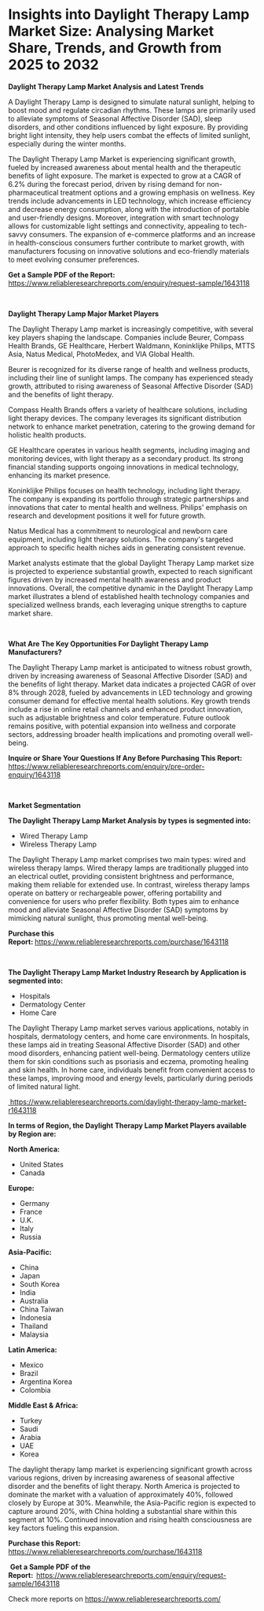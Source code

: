 <p><h1>Insights into Daylight Therapy Lamp Market Size: Analysing Market Share, Trends, and Growth from 2025 to 2032</h1></p><p><strong>Daylight Therapy Lamp Market Analysis and Latest Trends</strong></p>
<p><p>A Daylight Therapy Lamp is designed to simulate natural sunlight, helping to boost mood and regulate circadian rhythms. These lamps are primarily used to alleviate symptoms of Seasonal Affective Disorder (SAD), sleep disorders, and other conditions influenced by light exposure. By providing bright light intensity, they help users combat the effects of limited sunlight, especially during the winter months.</p><p>The Daylight Therapy Lamp Market is experiencing significant growth, fueled by increased awareness about mental health and the therapeutic benefits of light exposure. The market is expected to grow at a CAGR of 6.2% during the forecast period, driven by rising demand for non-pharmaceutical treatment options and a growing emphasis on wellness. Key trends include advancements in LED technology, which increase efficiency and decrease energy consumption, along with the introduction of portable and user-friendly designs. Moreover, integration with smart technology allows for customizable light settings and connectivity, appealing to tech-savvy consumers. The expansion of e-commerce platforms and an increase in health-conscious consumers further contribute to market growth, with manufacturers focusing on innovative solutions and eco-friendly materials to meet evolving consumer preferences.</p></p>
<p><strong>Get a Sample PDF of the Report:&nbsp;</strong> <a href="https://www.reliableresearchreports.com/enquiry/request-sample/1643118?utm_campaign=2232&utm_medium=2&utm_source=Github&utm_content=ia&utm_term=04032025&utm_id=daylight-therapy-lamp">https://www.reliableresearchreports.com/enquiry/request-sample/1643118</a></p>
<p>&nbsp;</p>
<p><strong>Daylight Therapy Lamp Major Market Players</strong></p>
<p><p>The Daylight Therapy Lamp market is increasingly competitive, with several key players shaping the landscape. Companies include Beurer, Compass Health Brands, GE Healthcare, Herbert Waldmann, Koninklijke Philips, MTTS Asia, Natus Medical, PhotoMedex, and VIA Global Health. </p><p>Beurer is recognized for its diverse range of health and wellness products, including their line of sunlight lamps. The company has experienced steady growth, attributed to rising awareness of Seasonal Affective Disorder (SAD) and the benefits of light therapy. </p><p>Compass Health Brands offers a variety of healthcare solutions, including light therapy devices. The company leverages its significant distribution network to enhance market penetration, catering to the growing demand for holistic health products.</p><p>GE Healthcare operates in various health segments, including imaging and monitoring devices, with light therapy as a secondary product. Its strong financial standing supports ongoing innovations in medical technology, enhancing its market presence.</p><p>Koninklijke Philips focuses on health technology, including light therapy. The company is expanding its portfolio through strategic partnerships and innovations that cater to mental health and wellness. Philips' emphasis on research and development positions it well for future growth.</p><p>Natus Medical has a commitment to neurological and newborn care equipment, including light therapy solutions. The company's targeted approach to specific health niches aids in generating consistent revenue.</p><p>Market analysts estimate that the global Daylight Therapy Lamp market size is projected to experience substantial growth, expected to reach significant figures driven by increased mental health awareness and product innovations. Overall, the competitive dynamic in the Daylight Therapy Lamp market illustrates a blend of established health technology companies and specialized wellness brands, each leveraging unique strengths to capture market share.</p></p>
<p>&nbsp;</p>
<p><strong>What Are The Key Opportunities For Daylight Therapy Lamp Manufacturers?</strong></p>
<p><p>The Daylight Therapy Lamp market is anticipated to witness robust growth, driven by increasing awareness of Seasonal Affective Disorder (SAD) and the benefits of light therapy. Market data indicates a projected CAGR of over 8% through 2028, fueled by advancements in LED technology and growing consumer demand for effective mental health solutions. Key growth trends include a rise in online retail channels and enhanced product innovation, such as adjustable brightness and color temperature. Future outlook remains positive, with potential expansion into wellness and corporate sectors, addressing broader health implications and promoting overall well-being.</p></p>
<p><strong>Inquire or Share Your Questions If Any Before Purchasing This Report:</strong> <a href="https://www.reliableresearchreports.com/enquiry/pre-order-enquiry/1643118?utm_campaign=2232&utm_medium=2&utm_source=Github&utm_content=ia&utm_term=04032025&utm_id=daylight-therapy-lamp">https://www.reliableresearchreports.com/enquiry/pre-order-enquiry/1643118</a></p>
<p>&nbsp;</p>
<p><strong>Market Segmentation</strong></p>
<p><strong>The Daylight Therapy Lamp Market Analysis by types is segmented into:</strong></p>
<p><ul><li>Wired Therapy Lamp</li><li>Wireless Therapy Lamp</li></ul></p>
<p><p>The Daylight Therapy Lamp market comprises two main types: wired and wireless therapy lamps. Wired therapy lamps are traditionally plugged into an electrical outlet, providing consistent brightness and performance, making them reliable for extended use. In contrast, wireless therapy lamps operate on battery or rechargeable power, offering portability and convenience for users who prefer flexibility. Both types aim to enhance mood and alleviate Seasonal Affective Disorder (SAD) symptoms by mimicking natural sunlight, thus promoting mental well-being.</p></p>
<p><strong>Purchase this Report:&nbsp;</strong><a href="https://www.reliableresearchreports.com/purchase/1643118?utm_campaign=2232&utm_medium=2&utm_source=Github&utm_content=ia&utm_term=04032025&utm_id=daylight-therapy-lamp">https://www.reliableresearchreports.com/purchase/1643118</a></p>
<p>&nbsp;</p>
<p><strong>The Daylight Therapy Lamp Market Industry Research by Application is segmented into:</strong></p>
<p><ul><li>Hospitals</li><li>Dermatology Center</li><li>Home Care</li></ul></p>
<p><p>The Daylight Therapy Lamp market serves various applications, notably in hospitals, dermatology centers, and home care environments. In hospitals, these lamps aid in treating Seasonal Affective Disorder (SAD) and other mood disorders, enhancing patient well-being. Dermatology centers utilize them for skin conditions such as psoriasis and eczema, promoting healing and skin health. In home care, individuals benefit from convenient access to these lamps, improving mood and energy levels, particularly during periods of limited natural light.</p></p>
<p><a href="https://www.reliableresearchreports.com/daylight-therapy-lamp-market-r1643118?utm_campaign=2232&utm_medium=2&utm_source=Github&utm_content=ia&utm_term=04032025&utm_id=daylight-therapy-lamp">&nbsp;https://www.reliableresearchreports.com/daylight-therapy-lamp-market-r1643118</a></p>
<p><strong>In terms of Region, the Daylight Therapy Lamp Market Players available by Region are:</strong></p>
<p>
    <p> <strong> North America: </strong>
        <ul>
            <li>United States</li>
            <li>Canada</li>
        </ul>
        </p> 
    <p> <strong> Europe: </strong>
        <ul>
            <li>Germany</li>
            <li>France</li>
            <li>U.K.</li>
            <li>Italy</li>
            <li>Russia</li>
        </ul>
        </p> 
    <p> <strong> Asia-Pacific: </strong>
        <ul>
            <li>China</li>
            <li>Japan</li>
            <li>South Korea</li>
            <li>India</li>
            <li>Australia</li>
            <li>China Taiwan</li>
            <li>Indonesia</li>
            <li>Thailand</li>
            <li>Malaysia</li>
        </ul>
        </p> 
    <p> <strong> Latin America: </strong>
        <ul>
            <li>Mexico</li>
            <li>Brazil</li>
            <li>Argentina Korea</li>
            <li>Colombia</li>
        </ul>
        </p> 
    <p> <strong> Middle East & Africa: </strong>
        <ul>
            <li>Turkey</li>
            <li>Saudi</li>
            <li>Arabia</li>
            <li>UAE</li>
            <li>Korea</li>
        </ul>
    </p>
    </p>
<p><p>The daylight therapy lamp market is experiencing significant growth across various regions, driven by increasing awareness of seasonal affective disorder and the benefits of light therapy. North America is projected to dominate the market with a valuation of approximately 40%, followed closely by Europe at 30%. Meanwhile, the Asia-Pacific region is expected to capture around 20%, with China holding a substantial share within this segment at 10%. Continued innovation and rising health consciousness are key factors fueling this expansion.</p></p>
<p><strong>Purchase this Report: </strong><a href="https://www.reliableresearchreports.com/purchase/1643118?utm_campaign=2232&utm_medium=2&utm_source=Github&utm_content=ia&utm_term=04032025&utm_id=daylight-therapy-lamp">https://www.reliableresearchreports.com/purchase/1643118</a></p>
<p>&nbsp;<strong>Get a Sample PDF of the Report:&nbsp;&nbsp;</strong><a href="https://www.reliableresearchreports.com/enquiry/request-sample/1643118?utm_campaign=2232&utm_medium=2&utm_source=Github&utm_content=ia&utm_term=04032025&utm_id=daylight-therapy-lamp">https://www.reliableresearchreports.com/enquiry/request-sample/1643118</a></p>
<p><strong></strong></p>
<p>Check more reports on <a href="https://www.reliableresearchreports.com/?utm_campaign=2232&utm_medium=2&utm_source=Github&utm_content=ia&utm_term=04032025&utm_id=daylight-therapy-lamp">https://www.reliableresearchreports.com/</a></p>